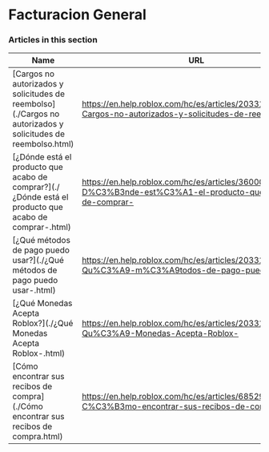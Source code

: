 # Facturacion General  
### Articles in this section
Name|URL
-|-
[Cargos no autorizados y solicitudes de reembolso](./Cargos no autorizados y solicitudes de reembolso.html) |https://en.help.roblox.com/hc/es/articles/203312650-Cargos-no-autorizados-y-solicitudes-de-reembolso-
[¿Dónde está el producto que acabo de comprar?](./¿Dónde está el producto que acabo de comprar-.html) |https://en.help.roblox.com/hc/es/articles/360000230723--D%C3%B3nde-est%C3%A1-el-producto-que-acabo-de-comprar-
[¿Qué métodos de pago puedo usar?](./¿Qué métodos de pago puedo usar-.html) |https://en.help.roblox.com/hc/es/articles/203312580--Qu%C3%A9-m%C3%A9todos-de-pago-puedo-usar-
[¿Qué Monedas Acepta Roblox?](./¿Qué Monedas Acepta Roblox-.html) |https://en.help.roblox.com/hc/es/articles/203312600--Qu%C3%A9-Monedas-Acepta-Roblox-
[Cómo encontrar sus recibos de compra](./Cómo encontrar sus recibos de compra.html) |https://en.help.roblox.com/hc/es/articles/6852905161876-C%C3%B3mo-encontrar-sus-recibos-de-compra
